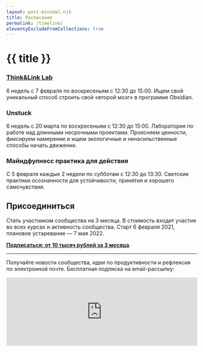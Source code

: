 ```yaml
---
layout: post-minimal.njk
title: Расписание
permalink: /timeline/
eleventyExcludeFromCollections: true
---
```


# {{ title }}

### [Think&Link Lab](/think-n-link/)
6 недель с 7 февраля по воскресеньям с 12:30 до 15:00. Ищем свой уникальный способ строить свой «второй мозг» в программе Obsidian.


### Unstuck
6 недель с 20 марта по воскресеньям с 12:30 до 15:00. Лаборатория по работе над длинными несрочными проектами. Проясняем ценности, фиксируем намерение и ищем экологичные и ненасильственные способы начать движение.

### Майндфулнесс практика для действия
С 5 февраля каждые 2 недели по субботам с 12:30 до 13:30. Светские практики осознанности для устойчивости, принятия и хорошего самочувствия.



## Присоединиться

Стать участником сообщества на 3 месяца. В стоимость входит участие во всех курсах и активность сообщества. Старт 6 февраля 2021, плановое устаревание — 7 мая 2022.

**[Подписаться: от 10 тысяч рублей за 3 месяца](https://paywall.pw/mindfulproductivity)**.


---

Получайте новости сообщества, идеи по продуктивности и рефлексия по электронной почте. Бесплатная подписка на email-рассылку:

<iframe src="https://gleb.substack.com/embed" width="100%" height="180" style="border:1px solid #EEE; background:white;" frameborder="0" scrolling="no"></iframe>
